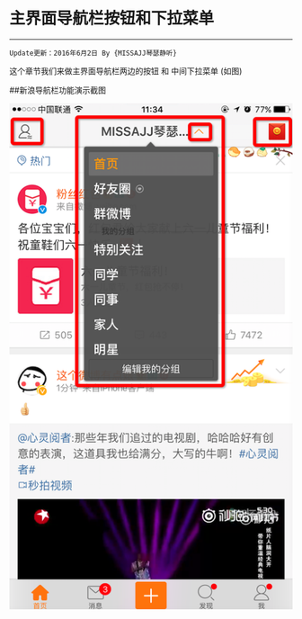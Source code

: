 #  主界面导航栏按钮和下拉菜单
---
```objc
Update更新：2016年6月2日 By {MISSAJJ琴瑟静听} 
```


这个章节我们来做主界面导航栏两边的按钮 和 中间下拉菜单 (如图)

##新浪导航栏功能演示截图

![image](images/导航栏功能演示截图.png)